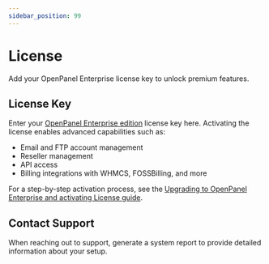```yaml
---
sidebar_position: 99
---
```


# License

Add your OpenPanel Enterprise license key to unlock premium features.

## License Key

Enter your [OpenPanel Enterprise edition](https://my.openpanel.com/clientarea.php?action=products) license key here. Activating the license enables advanced capabilities such as:

* Email and FTP account management
* Reseller management
* API access
* Billing integrations with WHMCS, FOSSBilling, and more

For a step-by-step activation process, see the [Upgrading to OpenPanel Enterprise and activating License guide](/docs/articles/license/upgrade_to_openpanel_enterprise_and-activate_license/).

## Contact Support

When reaching out to support, generate a system report to provide detailed information about your setup.
